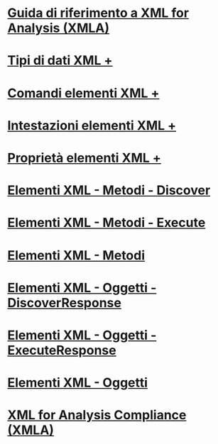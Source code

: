 # [Guida di riferimento a XML for Analysis (XMLA)](xml-for-analysis-xmla-reference.md)

# [Tipi di dati XML +](../../analysis-services/xmla/xml-data-types/xml-data-types-xmla.md)
# [Comandi elementi XML +](../../analysis-services/xmla/xml-elements-commands/xml-elements-commands.md)
# [Intestazioni elementi XML +](../../analysis-services/xmla/xml-elements-headers/xml-elements-headers.md)
# [Proprietà elementi XML +](../../analysis-services/xmla/xml-elements-properties/xml-elements-properties.md)

# [Elementi XML - Metodi - Discover](xml-elements-methods-discover.md)
# [Elementi XML - Metodi - Execute](xml-elements-methods-execute.md)
# [Elementi XML - Metodi](xml-elements-methods.md)
# [Elementi XML - Oggetti - DiscoverResponse](xml-elements-objects-discoverresponse.md)
# [Elementi XML - Oggetti - ExecuteResponse](xml-elements-objects-executeresponse.md)
# [Elementi XML - Oggetti](xml-elements-objects.md)
# [XML for Analysis Compliance (XMLA)](xml-for-analysis-compliance-xmla.md)
